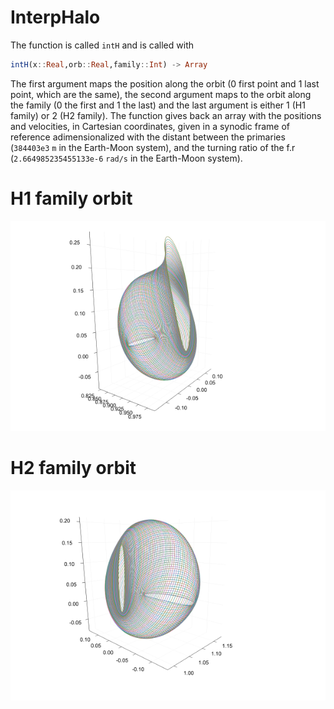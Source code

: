 # InterpHalo

The function is called `intH` and is called with

```julia
intH(x::Real,orb::Real,family::Int) -> Array
```
The first argument maps the position along the orbit (0 first point and 1 last point, which are the same), the second argument maps to the orbit along the family (0 the first and 1 the last) and the last argument is either 1 (H1 family) or 2 (H2 family). The function gives back an array with the positions and velocities, in Cartesian coordinates, given in a synodic frame of reference adimensionalized with the distant between the primaries (`384403e3` `m` in the Earth-Moon system), and the turning ratio of the f.r (`2.664985235455133e-6` `rad/s` in the Earth-Moon system).

# H1 family orbit

![H1](https://raw.githubusercontent.com/JMmontilla/InterpHalo.jl/master/H1.png)

# H2 family orbit

![H2](https://raw.githubusercontent.com/JMmontilla/InterpHalo.jl/master/H2.png)


